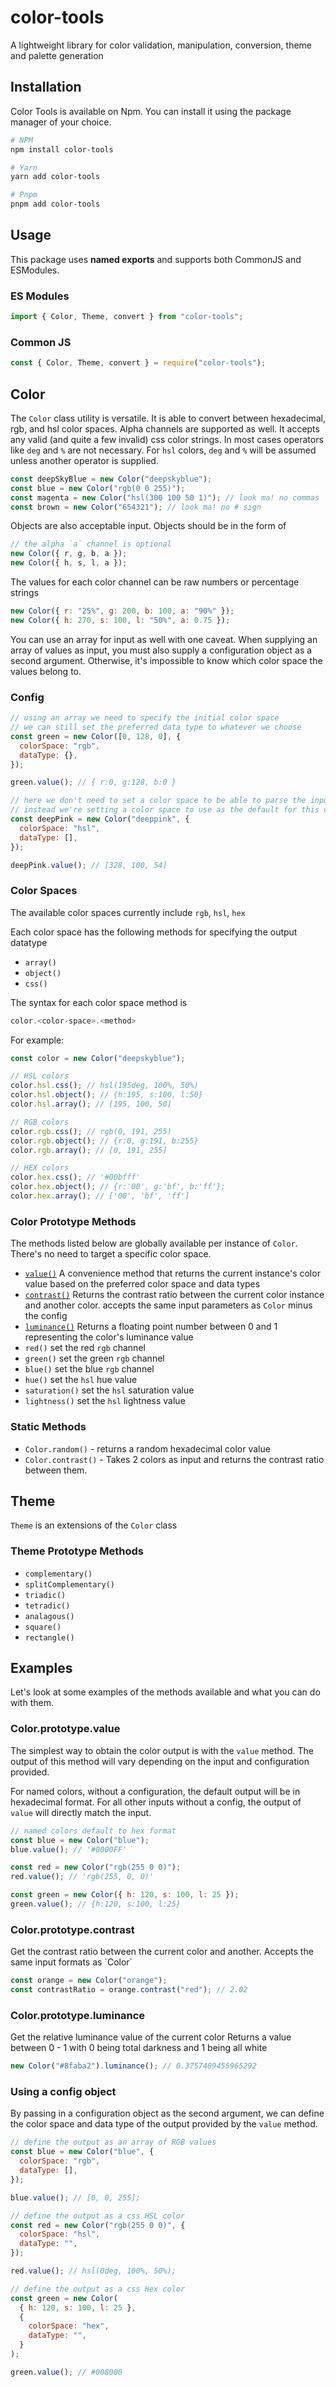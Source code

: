 # color-tools

A lightweight library for color validation, manipulation, conversion, theme and palette generation

## Installation

Color Tools is available on Npm. You can install it using the package manager of your choice.

```bash
# NPM
npm install color-tools

# Yarn
yarn add color-tools

# Pnpm
pnpm add color-tools
```

## Usage

This package uses **named exports** and supports both CommonJS and ESModules.

### ES Modules

```javascript
import { Color, Theme, convert } from "color-tools";
```

### Common JS

```javascript
const { Color, Theme, convert } = require("color-tools");
```

## Color

The `Color` class utility is versatile. It is able to convert between hexadecimal, rgb, and hsl color spaces. Alpha channels are supported as well. It accepts any valid (and quite a few invalid) css color strings. In most cases operators like `deg` and `%` are not necessary. For `hsl` colors, `deg` and `%` will be assumed unless another operator is supplied.

```js
const deepSkyBlue = new Color("deepskyblue");
const blue = new Color("rgb(0 0 255)");
const magenta = new Color("hsl(300 100 50 1)"); // look ma! no commas
const brown = new Color("654321"); // look ma! no # sign
```

Objects are also acceptable input. Objects should be in the form of

```js
// the alpha `a` channel is optional
new Color({ r, g, b, a });
new Color({ h, s, l, a });
```

The values for each color channel can be raw numbers or percentage strings

```js
new Color({ r: "25%", g: 200, b: 100, a: "90%" });
new Color({ h: 270, s: 100, l: "50%", a: 0.75 });
```

You can use an array for input as well with one caveat. When supplying an array of values as input, you must also supply a configuration object as a second argument. Otherwise, it's impossible to know which color space the values belong to.

### Config

```js
// using an array we need to specify the initial color space
// we can still set the preferred data type to whatever we choose
const green = new Color([0, 128, 0], {
  colorSpace: "rgb",
  dataType: {},
});

green.value(); // { r:0, g:128, b:0 }

// here we don't need to set a color space to be able to parse the input
// instead we're setting a color space to use as the default for this color
const deepPink = new Color("deeppink", {
  colorSpace: "hsl",
  dataType: [],
});

deepPink.value(); // [328, 100, 54]
```

### Color Spaces

The available color spaces currently include `rgb`, `hsl`, `hex`

Each color space has the following methods for specifying the output datatype

- `array()`
- `object()`
- `css()`

The syntax for each color space method is

```js
color.<color-space>.<method>
```

For example:

```javascript
const color = new Color("deepskyblue");

// HSL colors
color.hsl.css(); // hsl(195deg, 100%, 50%)
color.hsl.object(); // {h:195, s:100, l:50}
color.hsl.array(); // [195, 100, 50]

// RGB colors
color.rgb.css(); // rgb(0, 191, 255)
color.rgb.object(); // {r:0, g:191, b:255}
color.rgb.array(); // [0, 191, 255]

// HEX colors
color.hex.css(); // '#00bfff'
color.hex.object(); // {r:'00', g:'bf', b:'ff'};
color.hex.array(); // ['00', 'bf', 'ff']
```

### Color Prototype Methods

The methods listed below are globally available per instance of `Color`. There's no need to target a specific color space.

- [`value()`](#color-prototype-value) A convenience method that returns the current instance's color value based on the preferred color space and data types
- [`contrast()`](#color-prototype-contrast) Returns the contrast ratio between the current color instance and another color. accepts the same input parameters as `Color` minus the config
- [`luminance()`](#color-prototype-luminance) Returns a floating point number between 0 and 1 representing the color's luminance value
- `red()` set the red `rgb` channel
- `green()` set the green `rgb` channel
- `blue()` set the blue `rgb` channel
- `hue()` set the `hsl` hue value
- `saturation()` set the `hsl` saturation value
- `lightness()` set the `hsl` lightness value

### Static Methods

- `Color.random()` - returns a random hexadecimal color value
- `Color.contrast()` - Takes 2 colors as input and returns the contrast ratio between them.

## Theme

`Theme` is an extensions of the `Color` class

### Theme Prototype Methods

- `complementary()`
- `splitComplementary()`
- `triadic()`
- `tetradic()`
- `analagous()`
- `square()`
- `rectangle()`

## Examples

Let's look at some examples of the methods available and what you can do with them.

<h3 id="color-prototype-value">Color.prototype.value</h3>

The simplest way to obtain the color output is with the `value` method. The output of this method will vary depending on the input and configuration provided.

For named colors, without a configuration, the default output will be in hexadecimal format. For all other inputs without a config, the output of `value` will directly match the input.

```js
// named colors default to hex format
const blue = new Color("blue");
blue.value(); // '#0000FF'

const red = new Color("rgb(255 0 0)");
red.value(); // 'rgb(255, 0, 0)'

const green = new Color({ h: 120, s: 100, l: 25 });
green.value(); // {h:120, s:100, l:25}
```

<h3 id="color-prototype-contrast">Color.prototype.contrast</h3>
Get the contrast ratio between the current color and another. Accepts the same input formats as `Color`

```js
const orange = new Color("orange");
const contrastRatio = orange.contrast("red"); // 2.02
```

<h3 id="color-prototype-luminance">Color.prototype.luminance</h3>
<!-- ### Color prototype luminance -->

Get the relative luminance value of the current color Returns a value between 0 - 1 with 0 being total darkness and 1 being all white

```js
new Color("#8faba2").luminance(); // 0.3757409455965292
```

### Using a config object

By passing in a configuration object as the second argument, we can define the color space and data type of the output provided by the `value` method.

```js
// define the output as an array of RGB values
const blue = new Color("blue", {
  colorSpace: "rgb",
  dataType: [],
});

blue.value(); // [0, 0, 255];

// define the output as a css HSL color
const red = new Color("rgb(255 0 0)", {
  colorSpace: "hsl",
  dataType: "",
});

red.value(); // hsl(0deg, 100%, 50%);

// define the output as a css Hex color
const green = new Color(
  { h: 120, s: 100, l: 25 },
  {
    colorSpace: "hex",
    dataType: "",
  }
);

green.value(); // #008000
```

<!--
```javascript
const purple = new Color('purple');
const orange = new Color('#ff8000');
const green = new Color('hsl(120 100% 25% / 0.8)');
const yellow = new Color('rgb(255, 255, 0)');
const red = new Color([255, 0, 0], { colorSpace: 'rgb' });
const blue = new Color([240, 100, 50], { colorSpace: 'hsl' });
```

You can then target one of the underlying color spaces.
Each color space (hsl, rgb, hex) is a property on the `color` object.

```javascript
const purple = new Color('purple');
const hsl = purple.hsl.css();
console.log(hsl);
//  output: hsl(300deg, 100%, 25%)

const rgb = purple.rgb.css();
console.log(rgb);
//  output: rgb(128, 0, 128)

const hex = purple.hex.css();
console.log(hex);
//  output: #800080
```

Each color space has several methods.
In the examples above we're using the `.css()` function.
We can also get access to the raw values by using the `.object()` or `.array()` methods.

The currently available methods for each color space are as follows:

- `css()`
- `array()`
- `object()`
- `tints()`
- `shades()`
- `faded()`
- `vibrant()`

```javascript
// short and long hex codes are supported.
// The leading # is optional as well
const color = new Color('#0f0');
const object = color.rgb.object();
console.log(object);
//  output: { r: 0, g: 255, b: 0 }

const array = color.hsl.array();
console.log(array);
//  output: [ 120, 100, 50 ]

const string = color.hex;
console.log(string);
//  output: '#00ff00'
```

We can also use some of the built in `Color` methods to make it a little cleaner.

```javascript
const lime = new Color('lime');
const forestGreen = lime.saturation(-39).lightness(-16);
console.log(forestGreen.hsl.css());
//  output: hsl(120deg, 61%, 34%)
```

Or if you prefer working with rgb colors

```javascript
const lime = new Color('lime');
const forestGreen = lime.adjust.red(34).green(-116).blue(34);
console.log(forestGreen.rgb.css());
//  output: rgb(34, 139, 34)
```

Color modifiers are chainable methods.

```javascript
const brownish = new Color('#765432');
const color = brownish.adjust
  .red(15)
  .green(24)
  .hue(-34)
  .blue(44)
  .saturation(-8)
  .lightness(12);
```

It is important to note that the values passed in using `adjust` will modify the values relative to their current value.
If you want to set an absolute value, use the `set` property instead.
Note that any chained modifers wihtout `set` attached will modify values relative to their current state.

```javascript
const brownish = new Color('#765432');
const color = brownish.set
  .red(15) // red channel set to absolute value of 15
  .green(24) // green channel increased 24 from its current value
  .hue(-34) // hue shifted -34deg from its current position
  .set.blue(44) // blue channel set to absolute value of 44
  .set.saturation(38) // saturation set to absolute value of 38%
  .lightness(12); // lightness increased 12 from its current value
``` -->

<!-- ```javascript
const blue = new Color('blue', { colorSpace: 'rgb' });
blue.value(); // 'rgb(0, 0, 255)'
```

If we want an array of values instead of string

```javascript
const blue = new Color('blue', { colorSpace: 'rgb', dataType: [] });
blue.value(); // [0, 0, 255]
```

Or an object of key value pairs

```javascript
const blue = new Color('blue', { colorSpace, 'rgb', dataType: {} });
blue.value(); // { r: 0, g: 0, b: 255 }
```

You're not bound to the initial configuration. You can make changes on the fly by setting the properties directly

```javascript
const blue = new Color('blue' { colorSpace: 'hsl' });
blue.value(); // 'hsl(240deg, 100%, 50%)

blue.dataType = [];
blue.value(); // [240, 100, 50];

blue.colorSpace = 'rgb';
blue.value(); // [0, 0, 255];
``` -->

<!--
## API

Color Tools is a collection of methods for working with colors on the internet. The `Color` class accepts `strings`, `objects` and `arrays` as input. An optional configuration object can be supplied as a second argument. **If using an `array` as input, the configuration object is required.**

Strings can be any valid (and sometimes invalid) hex, rgb, or hsl css colors. In most cases operators like `deg` and `%` are not necessary. For `hsl` colors, `deg` and `%` will be assumed unless another operator is supplied.

Objects should be in the form of `{ r, g, b, a? }` or `{ h, s, l, a? }` with the alpha channel being optional.

Arrays can be any collection of values such as `[145, '10%', 55]`. In order to know which color space the values belong to, you need to supply a configuration object as a second argument.

### Examples

#### Using a named color

```javascript
const blue = new Color('blue');
blue.value(); // '#0000FF'
```

Named colors use the hex color space by default. We can target a different color space in several ways

Remember, the configuration object is optional. You can switch between color spaces and data types in a number of ways. We've been using the `value` method up to this point. The `value` method is a convenience method. We can achieve the same things by targeting the color spaces and data types directly via their methods.

```javascript
const color = new Color('deepskyblue');

// HSL colors
color.hsl.css(); // hsl(195deg, 100%, 50%)
color.hsl.object(); // { h: 195, s: 100, l: 50 }
color.hsl.array(); // [195, 100, 50]

// RGB colors
color.rgb.css(); // rgb(0, 191, 255)
color.rgb.object(); // { r: 0, g: 191, b: 255 }
color.rgb.array(); // [0, 191, 255]

// HEX colors
color.hex.css(); // '#00bfff'
color.hex.object(); // { r: '00', g: 'bf', b: 'ff' };
color.hex.array(); // [ '00', 'bf', 'ff' ]
```

### Modifiers

Each instance of `Color` has the following color modifier methods available

- `red()` set the red `rgb` channel
- `blue()` set the blue `rgb` channel
- `green()` set the green `rgb` channel
- `hue()` set the `hsl` hue value
- `saturation()` set the `hsl` saturation value
- `lightness()` set the `hsl` lightness value

Color modifiers are chainable methods. Each returns a new instance of `Color`

```js
const black = new Color('rgb(0 0 0');
const magenta = black.red(255).blue(255);

magenta.value(); // rgb(255, 0, 255)

const faded = magenta.saturation(-50).lightness(15);
faded.value(); // rgb(210, 121, 210)
```

You can use also use the `Color` utility to generate an array of colors using the `shades`, `tints`, `faded`, and `vibrant` methods.

- The `shades` method generates an array of colors with decreasing lightness values.
- The `tints` method generates an array of colors with increasing lightness values.
- The `faded` method generates an array of colors with decreasing saturation values.
- The `vibrant` method generates an array of colors with increasing saturation values.

## Theme

The `Theme` class is an extension of the `Color` class. The following methods are current available.

- complementary
- splitComplementary
- triadic
- tetradic
- analagous
- square
- rectangle

Each of the methods listed above returns an array of color values.

<!-- ## Reference

- ### `Color`
- methods
  - `value`
  - `contrast`
  - `luminance`
  - `red`
  - `green`
  - `blue`
  - `hue`
  - `saturation`
  - `lightness`
- static methods
  - `random`
  - `contrast`
- properties with methods
  - `hex`
  - `rgb`
  - `hsl`
    - `array`
    - `object`
    - `css`
- config properties

  - `colorSpace`
  - `dataType`

- ### **`Theme`**
- methods
  - `analagous`
  - `tetradic`
  - `triadic`
  - `compound`
  - `gradient`
    - `linear`
    - `radial`
    - `conic`
  - `shades`
  - `fades`
  - `tints`
  - `vibes` -->
